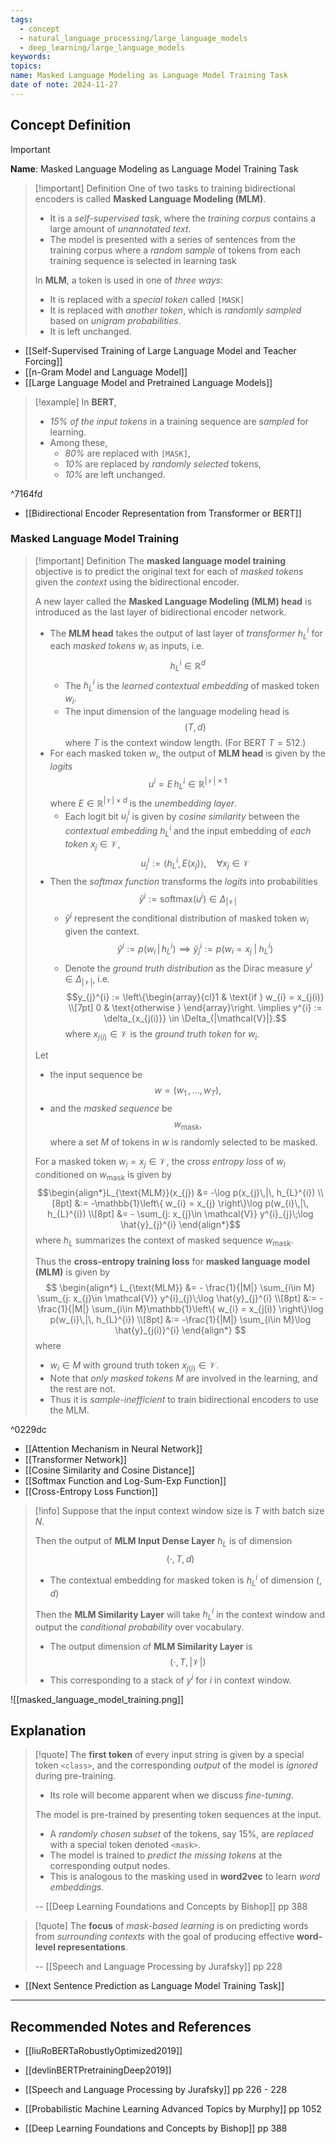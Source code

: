 ```yaml
---
tags:
  - concept
  - natural_language_processing/large_language_models
  - deep_learning/large_language_models
keywords: 
topics: 
name: Masked Language Modeling as Language Model Training Task
date of note: 2024-11-27
---
```


## Concept Definition

>[!important]
>**Name**: Masked Language Modeling as Language Model Training Task

>[!important] Definition
>One of two tasks to training bidirectional encoders is called **Masked Language  Modeling (MLM)**.
>- It is a *self-supervised task*, where the *training corpus* contains a large amount of *unannotated text*.
>- The model is presented with a series of sentences from the training corpus where a *random sample* of tokens from each training sequence is selected in learning task
>
>In **MLM**, a token is used in one of *three ways*:
>- It is replaced with a *special token* called `[MASK]`
>- It is replaced with *another token*, which is *randomly sampled* based on *unigram probabilities*.
>- It is left unchanged.

- [[Self-Supervised Training of Large Language Model and Teacher Forcing]]
- [[n-Gram Model and Language Model]]
- [[Large Language Model and Pretrained Language Models]]

>[!example]
>In **BERT**,
>-  *$15\%$ of the input tokens* in a training sequence are *sampled* for learning.
>- Among these,
>	- *$80\%$* are replaced with `[MASK]`,
>	- *$10\%$* are replaced by *randomly selected* tokens,
>	- *$10\%$* are left unchanged. 

^7164fd

- [[Bidirectional Encoder Representation from Transformer or BERT]]

### Masked Language Model Training

>[!important] Definition
>The **masked language model training** objective is to predict the original text for each of *masked tokens* given the *context* using the bidirectional encoder.
>
>A new layer called the **Masked Language Modeling (MLM) head** is introduced as the last layer of bidirectional encoder network.
>- The **MLM head** takes the output of last layer of *transformer*  $h_{L}^{i}$  for each *masked tokens* $w_{i}$ as inputs, i.e. $$h_{L}^{i}\in \mathbb{R}^{d}$$
>	- The $h_{L}^{i}$ is the *learned contextual embedding* of masked token $w_{i}$.
>	- The input dimension of the language modeling head is $$(T, d)$$ where $T$ is the context window length. (For BERT $T=512.$)
>- For each masked token $w_{i}$, the output of **MLM head**  is given by the *logits* $$u^{i} =  E\,h_{L}^{i} \in \mathbb{R}^{|\mathcal{V}|\times 1}$$ where  $E\in \mathbb{R}^{|\mathcal{V}|\times d}$ is the *unembedding layer*.
>	- Each logit bit $u_{j}^{i}$ is given by *cosine similarity* between the *contextual embedding*  $h_{L}^{i}$  and the input embedding of *each token* $x_{j}\in \mathcal{V}$,  $$u_{j}^{i} := \left\langle h_{L}^{i} , E(x_{j}) \right\rangle, \quad \forall x_{j}\in \mathcal{V}$$
>- Then the *softmax function* transforms the *logits* into probabilities $$\hat{y}^{i} := \text{softmax}(u^{i}) \in \Delta_{|\mathcal{V}|}$$
>	- $\hat{y}^{i}$ represent the conditional distribution of masked token $w_{i}$ given the context.  $$\hat{y}^{i} := p(w_{i}\,|\,h_{L}^{i}) \implies \hat{y}_{j}^{i} := p(w_{i} = x_{j}\;|\;h_{L}^{i})$$ 
>	- Denote the *ground truth distribution* as the Dirac measure $y^{i}\in \Delta_{|\mathcal{V}|}$, i.e.  $$y_{j}^{i} := \left\{\begin{array}{cl}1 & \text{if }  w_{i} = x_{j(i)} \\[7pt]  0 & \text{otherwise } \end{array}\right. \implies y^{i} := \delta_{x_{j(i)}} \in \Delta_{|\mathcal{V}|}.$$ where $x_{j(i)}\in \mathcal{V}$ is the *ground truth token* for $w_{i}$.
>	  
>Let 
>- the input sequence be $$w = (w_{1}\,{,}\ldots{,}\,w_{T}),$$
>- and the *masked sequence* be $$w_{\text{mask}},$$ where a set $M$ of tokens in $w$ is randomly selected to be masked. 
>  
>For a masked token $w_{i} = x_{j}\in \mathcal{V}$, the *cross entropy loss* of $w_{i}$ conditioned on $w_{\text{mask}}$  is given by $$\begin{align*}L_{\text{MLM}}(x_{j}) &= -\log p(x_{j}\,|\, h_{L}^{i}) \\[8pt] &:= -\mathbb{1}\left\{ w_{i} = x_{j} \right\}\log p(w_{i}\,|\, h_{L}^{i}) \\[8pt] &= - \sum_{j: x_{j}\in \mathcal{V}} y^{i}_{j}\;\log \hat{y}_{j}^{i}  \end{align*}$$
>where $h_{L}$ summarizes the context of masked sequence $w_{\text{mask}}$.
>
>Thus the **cross-entropy training loss** for **masked language model (MLM)** is given by 
>$$
>\begin{align*}
>L_{\text{MLM}} &= - \frac{1}{|M|} \sum_{i\in M} \sum_{j: x_{j}\in \mathcal{V}} y^{i}_{j}\;\log \hat{y}_{j}^{i} \\[8pt] 
>&:= -\frac{1}{|M|} \sum_{i\in M}\mathbb{1}\left\{ w_{i} = x_{j(i)} \right\}\log p(w_{i}\,|\, h_{L}^{i}) \\[8pt] 
>&:=  -\frac{1}{|M|} \sum_{i\in M}\log \hat{y}_{j(i)}^{i}
\end{align*}
>$$
>where
>- $w_{i}\in M$ with ground truth token $x_{j(i)}\in \mathcal{V}$.
>- Note that *only masked tokens* $M$ are involved in the learning, and the rest are not.
>- Thus it is *sample-inefficient* to train bidirectional encoders to use the MLM.

^0229dc
- [[Attention Mechanism in Neural Network]]
- [[Transformer Network]]
- [[Cosine Similarity and Cosine Distance]]
- [[Softmax Function and Log-Sum-Exp Function]]
- [[Cross-Entropy Loss Function]]

>[!info]
>Suppose that the input context window size is $T$ with batch size $N$. 
>
>Then the output of **MLM Input Dense Layer** $h_{L}$ is of dimension $$(\cdot, T, d)$$
>- The contextual embedding for masked token is $h_{L}^{i}$ of dimension $(,d)$
>  
>Then the **MLM Similarity Layer** will take $h_{L}^{i}$ in the context window and output the *conditional probability* over vocabulary. 
>- The output dimension of  **MLM Similarity Layer** is $$(\cdot, T, |\mathcal{V}|)$$
>- This corresponding to a stack of $y^{i}$ for $i$ in context window.


![[masked_language_model_training.png]]




## Explanation

>[!quote]
>The **first token** of every input string is given by a special token `<class>`, and the corresponding *output* of the model is *ignored* during pre-training. 
>- Its role will become apparent when we discuss *fine-tuning*. 
>
>The model is pre-trained by presenting token sequences at the input. 
>- A *randomly chosen subset* of the tokens, say $15\%$, are *replaced* with a special token denoted `<mask>`. 
>- The model is trained to *predict the missing tokens* at the corresponding output nodes. 
>- This is analogous to the masking used in **word2vec** to learn *word embeddings*.
>  
>-- [[Deep Learning Foundations and Concepts by Bishop]] pp 388  

>[!quote]
>The **focus** of *mask-based learning* is on predicting words from *surrounding contexts* with the goal of producing effective **word-level representations**.
>
>-- [[Speech and Language Processing by Jurafsky]] pp 228

- [[Next Sentence Prediction as Language Model Training Task]]




-----------
##  Recommended Notes and References


- [[liuRoBERTaRobustlyOptimized2019]]
- [[devlinBERTPretrainingDeep2019]]

- [[Speech and Language Processing by Jurafsky]] pp 226 - 228
- [[Probabilistic Machine Learning Advanced Topics by Murphy]] pp 1052
- [[Deep Learning Foundations and Concepts by Bishop]] pp 388